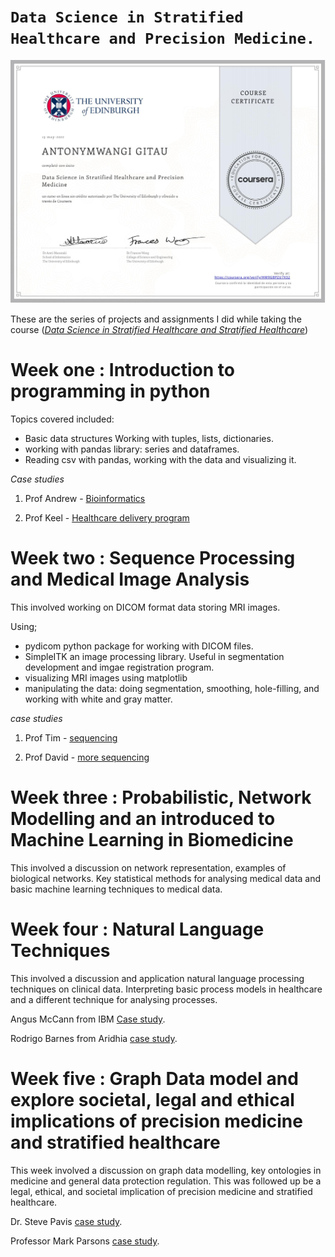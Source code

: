 # `Data Science in Stratified Healthcare and Precision Medicine.`

![Certificate](Images/certificate.png)


These are the series of projects and assignments I did while taking the course (*[Data Science in Stratified Healthcare and Stratified Healthcare](https://www.coursera.org/learn/datascimed)*)

# Week one : Introduction to programming in python

Topics covered included:
+ Basic data structures
Working with tuples, lists, dictionaries.
+ working with pandas library:
 series and dataframes.
+ Reading csv with pandas, working with the data and visualizing it. 

*Case studies*
1. Prof Andrew - [Bioinformatics](https://d3c33hcgiwev3.cloudfront.net/WSbpukSyEei2HRICdYDggg.processed/full/360p/index.mp4?Expires=1662940800&Signature=by5t~~wjwre9oQfL7nSNSA3rqE0ySGg3V9foqQqiiMkThiohRcUl2ugDk66NzR9Jn8thJJH87~i-SH6XL9FcvN0Vvd1rra05HIdcsgB-KGJnztDyu4mBZSsg8F1rh6a7YvBqx2TRNwRC0GyGR3ZJJ1iZPMA1xot1nio3rTL9vLk_&Key-Pair-Id=APKAJLTNE6QMUY6HBC5A)

2. Prof Keel -  [Healthcare delivery program](https://d3c33hcgiwev3.cloudfront.net/OTx8BESzEeigbgqkS_SCag.processed/full/360p/index.mp4?Expires=1662940800&Signature=N8lfvDJmJmGZiPtUug2zgcrlRjiFz7QGmk6IPpLD5so5DrLFUnmdxWjDByJJ-v9-6O-r6OrJ4g4EhKdd5nhjD5-HHL7bK0Ig3crve6ubAqjTE2EX8tr1HyrXULGsAcNx3WCetP~DSAPvdYo4nOXa1shGKT40IVbXxaD-f7Q8kkY_&Key-Pair-Id=APKAJLTNE6QMUY6HBC5A)

# Week two : Sequence Processing and Medical Image Analysis


This involved working on DICOM format data storing MRI images.

Using; 
+ pydicom python package for working with DICOM files.
+ SimpleITK an image processing library. Useful in segmentation development and imgae registration program.
+ visualizing  MRI images using matplotlib
+ manipulating the data: doing segmentation, smoothing, hole-filling, and working with white and gray matter.

*case studies*
1. Prof Tim - [sequencing](https://d3c33hcgiwev3.cloudfront.net/kizQrES1EeiVcg6irwbSYA.processed/full/360p/index.mp4?Expires=1662940800&Signature=A0InD-abPNbiJi6FkFo1hQiE0-lu0MGGokJYbPxz-3Z7UBccdnDes4m400eNjqJOB32tPkWHsiqI3Xv8N5Y621rfuMK0QpkOxqZokSZ~sa~WEFqZR7SpUhlxC9edxixXl3vuPvhBxAnvO4wZHb0K7XVpHuFfkCCK1IRuPygK74g_&Key-Pair-Id=APKAJLTNE6QMUY6HBC5A)

2. Prof David - [more sequencing](https://d3c33hcgiwev3.cloudfront.net/fLJaCES2EeigbgqkS_SCag.processed/full/360p/index.mp4?Expires=1662940800&Signature=XgLinDEr1-wMS3kJv5LdGtzKY9MOu1T2gVs7GyhyywkCqRYrdOQizBopTDkZA8l9rMucXVY31lp1lE5WentYBWMk0-nhsHRf4cvlVz7REC5eMIuf66kqALtsA~LjzzdEMrdl-N1tZLWI41mVOMUzDZUurOTBPMjsuEoabsG-UcQ_&Key-Pair-Id=APKAJLTNE6QMUY6HBC5A)

# Week three : Probabilistic, Network Modelling and an introduced to Machine Learning in Biomedicine
This involved a discussion on network representation, examples of biological networks.
Key statistical methods for analysing medical data and basic machine learning techniques to medical data.

# Week four : Natural Language Techniques

This involved a discussion and application natural language processing techniques on clinical data.
Interpreting basic process models in healthcare and a different technique for analysing processes.

Angus McCann from IBM [Case study](https://d3c33hcgiwev3.cloudfront.net/VQnR9kS7EeiVcg6irwbSYA.processed/full/720p/index.mp4?Expires=1663372800&Signature=UWiZ-DbtcWzrJTHY-maF~avpXmyqQgHEJTiPg-Sprhcy1HmEGGVjStBPjr6f7a6QFReVNjY76M9w7sXiM-tg1-RNWz3b9D752fp5gwo5tiCw8CcNS3DYWataZbRaRFNAzY9PHCC9cODjVXZ25uXL1Z7N4v5Tx0XRVUx0uC2EX6o_&Key-Pair-Id=APKAJLTNE6QMUY6HBC5A).

Rodrigo Barnes from Aridhia [case study](https://d3c33hcgiwev3.cloudfront.net/BtLqB0TCEeigbgqkS_SCag.processed/full/720p/index.mp4?Expires=1663372800&Signature=d-hjhzS5UBVMY~6pC2B5JRIAEgnfPexIiMc76G0zUsSWzp9Q4837NvFOKtBpQC5vZT1Oa3loo7sLG1NqXku~U4TuqhyV9XIOGZdJG4mBOTGbzuYtZGKwjaji~ejmHh-YvUqyVLOvM4XecPP6pJBm2XjAz6wo8FQWhRfk4PQpmHg_&Key-Pair-Id=APKAJLTNE6QMUY6HBC5A).

# Week five : Graph Data model and explore societal, legal and ethical implications of precision medicine and stratified healthcare

This week involved a discussion on graph data modelling, key ontologies in medicine and general data protection regulation. 
This was followed up be a legal, ethical, and societal implication of precision medicine and stratified healthcare.

Dr. Steve Pavis [case study](https://d3c33hcgiwev3.cloudfront.net/dpzkp0b3EeiV-Ap8VLXT-A.processed/full/360p/index.mp4?Expires=1663372800&Signature=XCMHdONdj~V1HHpCFYXII81wtuC9QNPyh3Y3-u47bbdOKInfcAdFX4TwHk7DPv5XTqSZZcC93PTeaDfwCVNCPOcWrs114gHZfkOqfudkzBFQ0MXabQL-3aAUfbJQOVC4h-tdpMk08nzt1MeKk268~gykTMQOTCvEr1yIhGWhUXg_&Key-Pair-Id=APKAJLTNE6QMUY6HBC5A).

Professor Mark Parsons [case study](https://d3c33hcgiwev3.cloudfront.net/dpzkp0b3EeiV-Ap8VLXT-A.processed/full/360p/index.mp4?Expires=1663372800&Signature=XCMHdONdj~V1HHpCFYXII81wtuC9QNPyh3Y3-u47bbdOKInfcAdFX4TwHk7DPv5XTqSZZcC93PTeaDfwCVNCPOcWrs114gHZfkOqfudkzBFQ0MXabQL-3aAUfbJQOVC4h-tdpMk08nzt1MeKk268~gykTMQOTCvEr1yIhGWhUXg_&Key-Pair-Id=APKAJLTNE6QMUY6HBC5A).